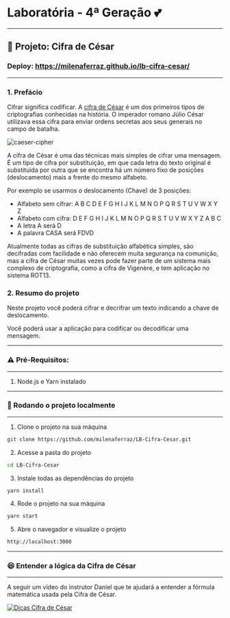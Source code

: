 # Laboratória - 4ª Geração :two_hearts: 

****
## :key: Projeto: Cifra de César 
### Deploy: https://milenaferraz.github.io/lb-cifra-cesar/
***

### 1. Prefácio

Cifrar significa codificar. A [cifra de
César](https://pt.wikipedia.org/wiki/Cifra_de_C%C3%A9sar) é um dos primeiros
tipos de criptografias conhecidas na história. O imperador romano Júlio César
utilizava essa cifra para enviar ordens secretas aos seus generais no campo de
batalha.

![caeser-cipher](https://user-images.githubusercontent.com/11894994/60990999-07ffdb00-a320-11e9-87d0-b7c291bc4cd1.png)

A cifra de César é uma das técnicas mais simples de cifrar uma mensagem. É um
tipo de cifra por substituição, em que cada letra do texto original é
substituida por outra que se encontra há um número fixo de posições
(deslocamento) mais a frente do mesmo alfabeto.

Por exemplo se usarmos o deslocamento (Chave) de 3 posições:

* Alfabeto sem cifrar: A B C D E F G H I J K L M N O P Q R S T U V W X Y Z
* Alfabeto com cifra:  D E F G H I J K L M N O P Q R S T U V W X Y Z A B C
* A letra A será D
* A palavra CASA será FDVD

Atualmente todas as cifras de substituição alfabética simples, são decifradas
com facilidade e não oferecem muita segurança na comunição, mas a cifra de César
muitas vezes pode fazer parte de um sistema mais complexo de criptografia, como
a cifra de Vigenère, e tem aplicação no sistema ROT13.

### 2. Resumo do projeto

Neste projeto você poderá cifrar e decrifrar um texto
indicando a chave de deslocamento.

Você poderá usar a aplicação para codificar ou decodificar uma mensagem.

****
### :warning: Pré-Requisitos:
****
1. Node.js e Yarn instalado

****
### 🚀 Rodando o projeto localmente

****

1. Clone o projeto na sua máquina

```sh
git clone https://github.com/milenaferraz/LB-Cifra-Cesar.git
```

2. Acesse a pasta do projeto

```sh
cd LB-Cifra-Cesar
```

3. Instale todas as dependências do projeto

```sh
yarn install
```

4. Rode o projeto na sua máquina

```sh
yarn start
```

5. Abre o navegador e visualize o projeto

```sh
http://localhost:3000
```

****
### :satisfied: Entender a lógica da Cifra de César
****
A seguir um vídeo do instrutor Daniel que te ajudará a entender a fórmula matemática usada
pela Cifra de César.

[![Dicas Cifra de
César](https://img.youtube.com/vi/utiLWBXmNQU/0.jpg)](https://www.youtube.com/watch?v=utiLWBXmNQU)
